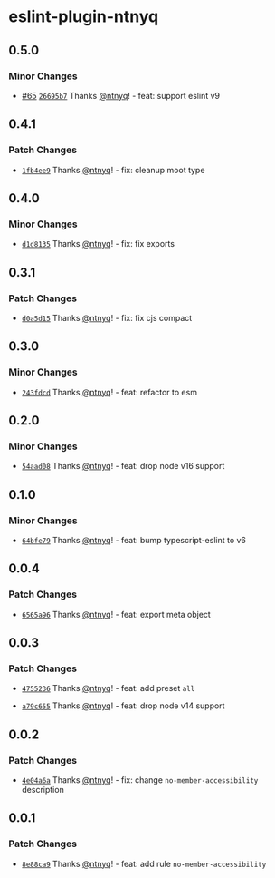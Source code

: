 # eslint-plugin-ntnyq

## 0.5.0

### Minor Changes

- [#65](https://github.com/ntnyq/eslint-plugin-ntnyq/pull/65) [`26695b7`](https://github.com/ntnyq/eslint-plugin-ntnyq/commit/26695b7d517bcac583c4a1c652aaa2e82f6d29bb) Thanks [@ntnyq](https://github.com/ntnyq)! - feat: support eslint v9

## 0.4.1

### Patch Changes

- [`1fb4ee9`](https://github.com/ntnyq/eslint-plugin-ntnyq/commit/1fb4ee926e104364f29ca968334d0bbc734cce75) Thanks [@ntnyq](https://github.com/ntnyq)! - fix: cleanup moot type

## 0.4.0

### Minor Changes

- [`d1d8135`](https://github.com/ntnyq/eslint-plugin-ntnyq/commit/d1d81357a035e794427e318eff8879327fb5e7ad) Thanks [@ntnyq](https://github.com/ntnyq)! - fix: fix exports

## 0.3.1

### Patch Changes

- [`d0a5d15`](https://github.com/ntnyq/eslint-plugin-ntnyq/commit/d0a5d15046729897a5a713f1d665b8b19e9e3c3f) Thanks [@ntnyq](https://github.com/ntnyq)! - fix: fix cjs compact

## 0.3.0

### Minor Changes

- [`243fdcd`](https://github.com/ntnyq/eslint-plugin-ntnyq/commit/243fdcd1c4eaf5ce34c47111f6b676ab30750f47) Thanks [@ntnyq](https://github.com/ntnyq)! - feat: refactor to esm

## 0.2.0

### Minor Changes

- [`54aad08`](https://github.com/ntnyq/eslint-plugin-ntnyq/commit/54aad086d2f2dfb0e63a08724bdc063fee249fbd) Thanks [@ntnyq](https://github.com/ntnyq)! - feat: drop node v16 support

## 0.1.0

### Minor Changes

- [`64bfe79`](https://github.com/ntnyq/eslint-plugin-ntnyq/commit/64bfe79a48bbe2a2bc2c00270e808f7511309eae) Thanks [@ntnyq](https://github.com/ntnyq)! - feat: bump typescript-eslint to v6

## 0.0.4

### Patch Changes

- [`6565a96`](https://github.com/ntnyq/eslint-plugin-ntnyq/commit/6565a961ab37abe54a66df6825f3fe984c15eeb7) Thanks [@ntnyq](https://github.com/ntnyq)! - feat: export meta object

## 0.0.3

### Patch Changes

- [`4755236`](https://github.com/ntnyq/eslint-plugin-ntnyq/commit/475523665bd2d0415368beff1acd68f38ff88954) Thanks [@ntnyq](https://github.com/ntnyq)! - feat: add preset `all`

- [`a79c655`](https://github.com/ntnyq/eslint-plugin-ntnyq/commit/a79c6552cbef85483764eac6775fa72bf3f7c597) Thanks [@ntnyq](https://github.com/ntnyq)! - feat: drop node v14 support

## 0.0.2

### Patch Changes

- [`4e04a6a`](https://github.com/ntnyq/eslint-plugin-ntnyq/commit/4e04a6aee62b5a27b00f7d5443a77e7c91458037) Thanks [@ntnyq](https://github.com/ntnyq)! - fix: change `no-member-accessibility` description

## 0.0.1

### Patch Changes

- [`8e88ca9`](https://github.com/ntnyq/eslint-plugin-ntnyq/commit/8e88ca97d0af7928f5101fa3678446f7a4da546d) Thanks [@ntnyq](https://github.com/ntnyq)! - feat: add rule `no-member-accessibility`
